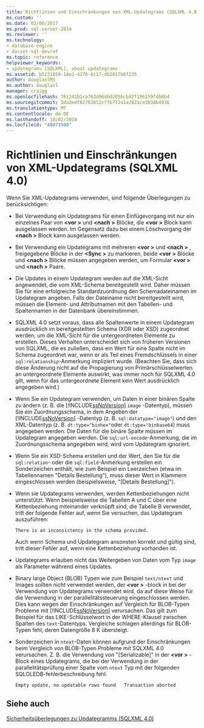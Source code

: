 ```yaml
---
title: Richtlinien und Einschränkungen von XML-Updategrams (SQLXML 4.0) | Microsoft-Dokumentation
ms.custom: ''
ms.date: 03/06/2017
ms.prod: sql-server-2014
ms.reviewer: ''
ms.technology:
- database-engine
- docset-sql-devref
ms.topic: reference
helpviewer_keywords:
- updategrams [SQLXML], about updategrams
ms.assetid: b5231859-14e2-4276-bc17-db2817b6f235
author: douglaslMS
ms.author: douglasl
manager: craigg
ms.openlocfilehash: 761241b1ca763d064bd2056cb42f106159fd68b4
ms.sourcegitcommit: 3da2edf82763852cff6772a1a282ace3034b4936
ms.translationtype: MT
ms.contentlocale: de-DE
ms.lasthandoff: 10/02/2018
ms.locfileid: "48071500"
---
```

# <a name="guidelines-and-limitations-of-xml-updategrams-sqlxml-40"></a>Richtlinien und Einschränkungen von XML-Updategrams (SQLXML 4.0)
  Wenn Sie XML-Updategrams verwenden, sind folgende Überlegungen zu berücksichtigen:  
  
-   Bei Verwendung ein Updategrams für einen Einfügevorgang mit nur ein einzelnes Paar von  **\<vor >** und  **\<nach >** Blöcke, die  **\<vor >** Block kann ausgelassen werden. Im Gegensatz dazu bei einem Löschvorgang der  **\<nach >** Block kann ausgelassen werden.  
  
-   Bei Verwendung ein Updategrams mit mehreren  **\<vor >** und  **\<nach >** , freigegebene Blöcke in der  **\<Sync >** zu markieren, beide  **\<vor >** Blöcke und  **\<nach >** Blöcke müssen angegeben werden, um Formular  **\<vor >** und  **\<nach >** Paare.  
  
-   Die Updates in einem Updategram werden auf die XML-Sicht angewendet, die vom XML-Schema bereitgestellt wird. Daher müssen Sie für eine erfolgreiche Standardzuordnung den Schemadateinamen im Updategram angeben. Falls der Dateiname nicht bereitgestellt wird, müssen die Element- und Attributnamen mit den Tabellen- und Spaltennamen in der Datenbank übereinstimmen.  
  
-   SQLXML 4.0 setzt voraus, dass alle Spaltenwerte in einem Updategram ausdrücklich im bereitgestellten Schema (XDR oder XSD) zugeordnet werden, um die XML-Sicht für die untergeordneten Elemente zu erstellen. Dieses Verhalten unterscheidet sich von früheren Versionen von SQLXML, die es zuließen, dass ein Wert für eine Spalte nicht im Schema zugeordnet war, wenn er als Teil eines Fremdschlüssels in einer `sql:relationship`-Anmerkung impliziert wurde. (Beachten Sie, dass sich diese Änderung nicht auf die Propagierung von Primärschlüsselwerten an untergeordnete Elemente auswirkt, was immer noch für SQLXML 4.0 gilt, wenn für das untergeordnete Element kein Wert ausdrücklich angegeben wird.)  
  
-   Wenn Sie ein Updategram verwenden, um Daten in einer binären Spalte zu ändern (z. B. die [!INCLUDE[ssNoVersion](../../../includes/ssnoversion-md.md)] `image` -Datentyp), müssen Sie ein Zuordnungsschema, in dem Angeben der [!INCLUDE[ssNoVersion](../../../includes/ssnoversion-md.md)] -Datentyp (z. B. `sql:datatype="image"`) und den XML-Datentyp (z. B. `dt:type="binhex"`oder `dt:type="binbase64`) muss angegeben werden. Die Daten für die binäre Spalte müssen im Updategram angegeben werden. Die `sql:url-encode`-Anmerkung, die im Zuordnungsschema angegeben wird, wird vom Updategram ignoriert.  
  
-   Wenn Sie ein XSD-Schema erstellen und der Wert, den Sie für die `sql:relation`- oder die `sql:field`-Anmerkung erstellen ein Sonderzeichen enthält, wie zum Beispiel ein Leerzeichen (etwa im Tabellennamen "Details Bestellung"), muss dieser Wert in Klammern eingeschlossen werden (beispielsweise, "[Details Bestellung]").  
  
-   Wenn sie Updategrams verwenden, werden Kettenbeziehungen nicht unterstützt. Wenn beispielsweise die Tabellen A und C über eine Kettenbeziehung miteinander verknüpft sind, die Tabelle B verwendet, tritt der folgende Fehler auf, wenn Sie versuchen, das Updategram auszuführen:  
  
    ```  
    There is an inconsistency in the schema provided.  
    ```  
  
     Auch wenn Schema und Updategram ansonsten korrekt und gültig sind, tritt dieser Fehler auf, wenn eine Kettenbeziehung vorhanden ist.  
  
-   Updategrams erlauben nicht das Weitergeben von Daten vom Typ `image` als Parameter während eines Updates.  
  
-   Binary large Object (BLOB) Typen wie zum Beispiel `text/ntext` und Images sollten nicht verwendet werden, der  **\<vor >** -block in bei der Verwendung von Updategrams verwendet wird, da auf diese Weise für die Verwendung in der parallelitätssteuerung eingeschlossen werden. Dies kann wegen der Einschränkungen auf Vergleich für BLOB-Typen Probleme mit [!INCLUDE[ssNoVersion](../../../includes/ssnoversion-md.md)] verursachen. Das gilt zum Beispiel für das LIKE-Schlüsselwort in der WHERE-Klausel zwischen Spalten des `text`-Datentyps. Vergleiche schlagen allerdings für BLOB-Typen fehl, deren Datengröße 8 K übersteigt.  
  
-   Sonderzeichen in `ntext`-Daten können aufgrund der Einschränkungen beim Vergleich von BLOB-Typen Probleme mit SQLXML 4.0 verursachen. Z. B. die Verwendung von "[Serializable]" in der  **\<vor >** -Block eines Updategrams, die bei der Verwendung in der parallelitätsprüfung einer Spalte vom `ntext` Typ mit der folgenden SQLOLEDB-fehlerbeschreibung fehl:  
  
    ```  
    Empty update, no updatable rows found   Transaction aborted  
    ```  
  
## <a name="see-also"></a>Siehe auch  
 [Sicherheitsüberlegungen zu Updategramms &#40;SQLXML 4.0&#41;](../security/updategram-security-considerations-sqlxml-4-0.md)  
  
  
